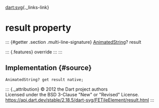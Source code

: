 [dart:svg](../../dart-svg/dart-svg-library){._links-link}

result property
===============

::: {#getter .section .multi-line-signature}
[AnimatedString](../animatedstring-class)? result

::: {.features}
override
:::
:::

Implementation {#source}
--------------

``` {.language-dart data-language="dart"}
AnimatedString? get result native;
```

::: {._attribution}
© 2012 the Dart project authors\
Licensed under the BSD 3-Clause \"New\" or \"Revised\" License.\
<https://api.dart.dev/stable/2.18.5/dart-svg/FETileElement/result.html>
:::

